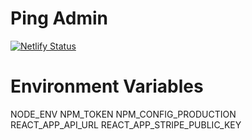 # Ping Admin

[![Netlify Status](https://api.netlify.com/api/v1/badges/12980c82-4e75-4e7b-9b9d-f3990750d2a6/deploy-status)](https://app.netlify.com/sites/ping-admin/deploys)

# Environment Variables

NODE_ENV
NPM_TOKEN
NPM_CONFIG_PRODUCTION
REACT_APP_API_URL
REACT_APP_STRIPE_PUBLIC_KEY
